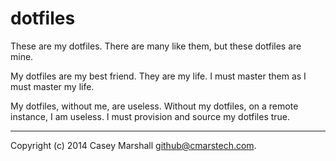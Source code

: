 # dotfiles

These are my dotfiles. There are many like them, but these dotfiles are mine.

My dotfiles are my best friend. They are my life. I must master them as I must
master my life.

My dotfiles, without me, are useless. Without my dotfiles, on a remote
instance, I am useless. I must provision and source my dotfiles true.

---

Copyright (c) 2014 Casey Marshall <github@cmarstech.com>.
